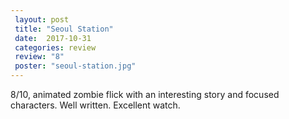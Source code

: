 ```yaml
---
 layout: post
 title: "Seoul Station"
 date:  2017-10-31
 categories: review 
 review: "8"
 poster: "seoul-station.jpg"
---
```



8/10, animated zombie flick with an interesting story and focused characters. Well written. Excellent watch.